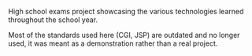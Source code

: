 High school exams project showcasing the various technologies learned throughout the school year.

Most of the standards used here (CGI, JSP) are outdated and no longer used, it was meant as a demonstration rather than a real project.
